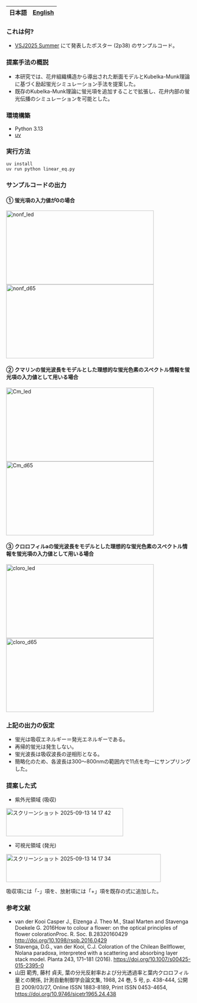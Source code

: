 <table>
	<thead>
    	<tr>
      		<th style="text-align:center">日本語</th>
      		<th style="text-align:center"><a href="README_en.md">English</a></th>
    	</tr>
  	</thead>
</table>

### これは何? 
- [VSJ2025 Summer](https://sites.google.com/view/vsj2025summer/%E3%83%97%E3%83%AD%E3%82%B0%E3%83%A9%E3%83%A0?authuser=0) にて発表したポスター (2p38) のサンプルコード。

### 提案手法の概説
- 本研究では、花弁組織構造から導出された断面モデルとKubelka-Munk理論に基づく励起蛍光シミュレーション手法を提案した。
- 既存のKubelka-Munk理論に蛍光項を追加することで拡張し、花弁内部の蛍光伝播のシミュレーションを可能とした。

### 環境構築
- Python 3.13
- [uv](https://docs.astral.sh/uv/) 

### 実行方法
```
uv install
uv run python linear_eq.py
```
### サンプルコードの出力
#### ① 蛍光項の入力値が0の場合
<img width="400" height="200" alt="nonf_led" src="https://github.com/user-attachments/assets/4ece92d5-c40e-43ec-a8cf-d060dfc4e310" />
<br/>
<img width="400" height="200" alt="nonf_d65" src="https://github.com/user-attachments/assets/2434fa56-4e17-43e7-ab13-6f47aade20a3" />


#### ② クマリンの蛍光波長をモデルとした理想的な蛍光色素のスペクトル情報を蛍光項の入力値として用いる場合
<img width="400" height="200" alt="Cm_led" src="https://github.com/user-attachments/assets/f57de3ce-b759-4667-a7ad-f33f3fa82632" />
<br/>
<img width="400" height="200" alt="Cm_d65" src="https://github.com/user-attachments/assets/47a3a369-b331-4386-bcd3-8648ddec300b" />


#### ③ クロロフィルaの蛍光波長をモデルとした理想的な蛍光色素のスペクトル情報を蛍光項の入力値として用いる場合
<img width="400" height="200" alt="cloro_led" src="https://github.com/user-attachments/assets/de390649-6573-4bb1-afcc-e155110a9017" />
<br/>
<img width="400" height="200" alt="cloro_d65" src="https://github.com/user-attachments/assets/0bc3d155-60b1-4709-804d-e7336b85977b" />

### 上記の出力の仮定
- 蛍光は吸収エネルギー＝発光エネルギーである。
- 再帰的蛍光は発生しない。
- 蛍光波長は吸収波長の逆相形となる。
- 簡略化のため、各波長は300～800nmの範囲内で11点を均一にサンプリングした。

### 提案した式
- 紫外光領域 (吸収)
  
<img width="317" height="76" alt="スクリーンショット 2025-09-13 14 17 42" src="https://github.com/user-attachments/assets/61d4ad97-aada-43e9-baa9-111fae4e96b2" />

- 可視光領域 (発光)
  
<img width="419" height="76" alt="スクリーンショット 2025-09-13 14 17 34" src="https://github.com/user-attachments/assets/1a02ddc7-7b42-4ac2-896a-72c9afdfd804" /></br>

吸収項には「-」項を、放射項には「+」項を既存の式に追加した。

### 参考文献
- van der Kooi Casper J., Elzenga J. Theo M., Staal Marten and Stavenga Doekele G. 2016How to colour a flower: on the optical principles of flower colorationProc. R. Soc. B.28320160429
http://doi.org/10.1098/rspb.2016.0429
- Stavenga, D.G., van der Kooi, C.J. Coloration of the Chilean Bellflower, Nolana paradoxa, interpreted with a scattering and absorbing layer stack model. Planta 243, 171–181 (2016). https://doi.org/10.1007/s00425-015-2395-0
- 山田 範秀, 藤村 貞夫, 葉の分光反射率および分光透過率と葉内クロロフィル量との関係, 計測自動制御学会論文集, 1988, 24 巻, 5 号, p. 438-444, 公開日 2009/03/27, Online ISSN 1883-8189, Print ISSN 0453-4654, https://doi.org/10.9746/sicetr1965.24.438
